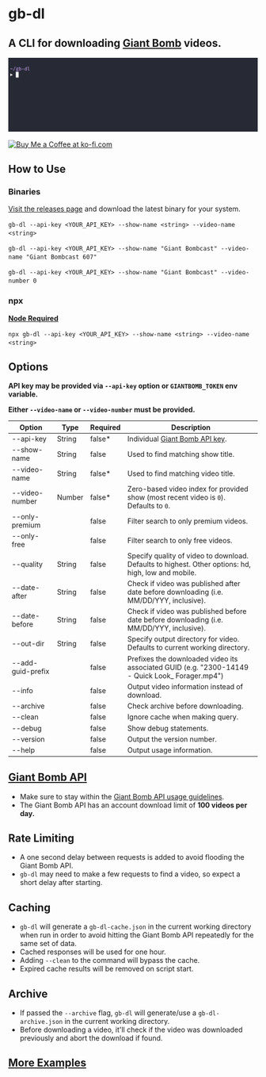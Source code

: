 # gb-dl

## A CLI for downloading [Giant Bomb](https://www.giantbomb.com) videos.

![gb-dl example gif](./docs/gb-dl-example.gif)

<a href='https://ko-fi.com/A0A01PXDX' target='_blank'><img height='36' style='border:0px;height:36px;' src='https://cdn.ko-fi.com/cdn/kofi2.png?v=2' border='0' alt='Buy Me a Coffee at ko-fi.com' /></a>

## How to Use

### Binaries

[Visit the releases page](https://github.com/lightpohl/gb-dl/releases) and download the latest binary for your system.

`gb-dl --api-key <YOUR_API_KEY> --show-name <string> --video-name <string>`

`gb-dl --api-key <YOUR_API_KEY> --show-name "Giant Bombcast" --video-name "Giant Bombcast 607"`

`gb-dl --api-key <YOUR_API_KEY> --show-name "Giant Bombcast" --video-number 0`

### npx

**[Node Required](https://nodejs.org/en/)**

`npx gb-dl --api-key <YOUR_API_KEY> --show-name <string> --video-name <string>`

## Options

**API key may be provided via `--api-key` option or `GIANTBOMB_TOKEN` env variable.**

**Either `--video-name` or `--video-number` must be provided.**

| Option            | Type   | Required | Description                                                                                         |
| ----------------- | ------ | -------- | --------------------------------------------------------------------------------------------------- |
| --api-key         | String | false\*  | Individual [Giant Bomb API key](https://www.giantbomb.com/api/).                                    |
| --show-name       | String | false    | Used to find matching show title.                                                                   |
| --video-name      | String | false\*  | Used to find matching video title.                                                                  |
| --video-number    | Number | false\*  | Zero-based video index for provided show (most recent video is `0`). Defaults to `0`.               |
| --only-premium    |        | false    | Filter search to only premium videos.                                                               |
| --only-free       |        | false    | Filter search to only free videos.                                                                  |
| --quality         | String | false    | Specify quality of video to download. Defaults to highest. Other options: hd, high, low and mobile. |
| --date-after      | String | false    | Check if video was published after date before downloading (i.e. MM/DD/YYY, inclusive).             |
| --date-before     | String | false    | Check if video was published before date before downloading (i.e. MM/DD/YYY, inclusive).            |
| --out-dir         | String | false    | Specify output directory for video. Defaults to current working directory.                          |
| --add-guid-prefix |        | false    | Prefixes the downloaded video its associated GUID (e.g. "2300-14149 - Quick Look\_ Forager.mp4")    |
| --info            |        | false    | Output video information instead of download.                                                       |
| --archive         |        | false    | Check archive before downloading.                                                                   |
| --clean           |        | false    | Ignore cache when making query.                                                                     |
| --debug           |        | false    | Show debug statements.                                                                              |
| --version         |        | false    | Output the version number.                                                                          |
| --help            |        | false    | Output usage information.                                                                           |

## [Giant Bomb API](https://www.giantbomb.com/api/)

- Make sure to stay within the [Giant Bomb API usage guidelines](https://www.giantbomb.com/api/).
- The Giant Bomb API has an account download limit of **100 videos per day.**

## Rate Limiting

- A one second delay between requests is added to avoid flooding the Giant Bomb API.
- `gb-dl` may need to make a few requests to find a video, so expect a short delay after starting.

## Caching

- `gb-dl` will generate a `gb-dl-cache.json` in the current working directory when run in order to avoid hitting the Giant Bomb API repeatedly for the same set of data.
- Cached responses will be used for one hour.
- Adding `--clean` to the command will bypass the cache.
- Expired cache results will be removed on script start.

## Archive

- If passed the `--archive` flag, `gb-dl` will generate/use a `gb-dl-archive.json` in the current working directory.
- Before downloading a video, it'll check if the video was downloaded previously and abort the download if found.

## [More Examples](./examples)
